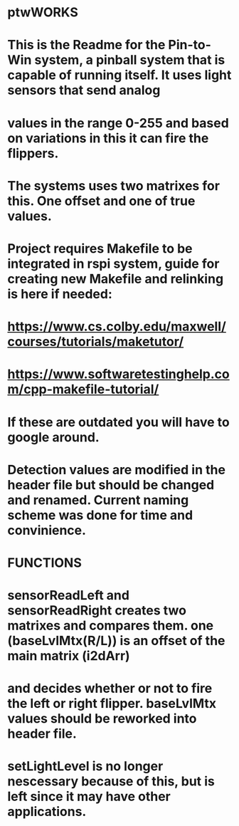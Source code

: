 # ptwWORKS
#
# This is the Readme for the Pin-to-Win system, a pinball system that is capable of running itself. It uses light sensors that send analog 
# values in the range 0-255 and based on variations in this it can fire the flippers. 
# The systems uses two matrixes for this. One offset and one of true values. 
#
# Project requires Makefile to be integrated in rspi system, guide for creating new Makefile and relinking is here if needed:
# https://www.cs.colby.edu/maxwell/courses/tutorials/maketutor/
# https://www.softwaretestinghelp.com/cpp-makefile-tutorial/
# If these are outdated you will have to google around. 
# 
# Detection values are modified in the header file but should be changed and renamed. Current naming scheme was done for time and convinience.
#
# FUNCTIONS
#
# sensorReadLeft and sensorReadRight creates two matrixes and compares them. one (baseLvlMtx(R/L)) is an offset of the main matrix (i2dArr) 
# and decides whether or not to fire the left or right flipper. baseLvlMtx values should be reworked into header file.
#
# setLightLevel is no longer nescessary because of this, but is left since it may have other applications.
#
